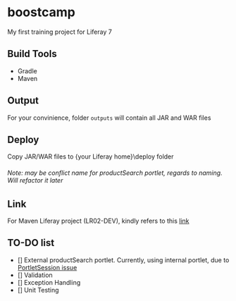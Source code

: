 # boostcamp
My first training project for Liferay 7

## Build Tools
- Gradle
- Maven

## Output
For your convinience, folder `outputs` will contain all JAR and WAR files

## Deploy
Copy JAR/WAR files to {your Liferay home}\deploy folder
###### Note: may be conflict name for productSearch portlet, regards to naming. Will refactor it later

## Link
For Maven Liferay project (LR02-DEV), kindly refers to this [link](https://github.com/phuongnguyenxtivia/maven-portlet)

## TO-DO list
- [] External productSearch portlet. Currently, using internal portlet, due to [PortletSession issue](https://web.liferay.com/community/forums/-/message_boards/message/79675450)
- [] Validation
- [] Exception Handling
- [] Unit Testing


